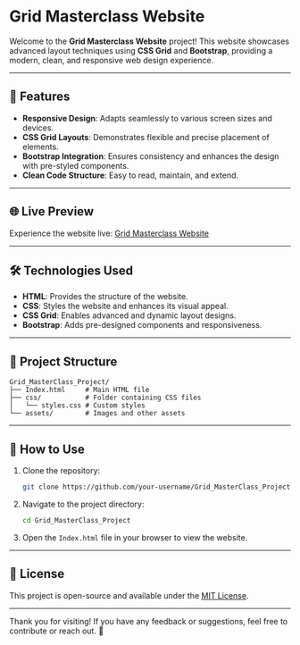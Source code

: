 # Grid Masterclass Website

Welcome to the **Grid Masterclass Website** project! This website showcases advanced layout techniques using **CSS Grid** and **Bootstrap**, providing a modern, clean, and responsive web design experience.

---

## 🌟 Features

- **Responsive Design**: Adapts seamlessly to various screen sizes and devices.
- **CSS Grid Layouts**: Demonstrates flexible and precise placement of elements.
- **Bootstrap Integration**: Ensures consistency and enhances the design with pre-styled components.
- **Clean Code Structure**: Easy to read, maintain, and extend.

---

## 🌐 Live Preview

Experience the website live: [Grid Masterclass Website](https://yousefhatem4.github.io/Grid_MasterClass_Project/Index.html)

---

## 🛠️ Technologies Used

- **HTML**: Provides the structure of the website.
- **CSS**: Styles the website and enhances its visual appeal.
- **CSS Grid**: Enables advanced and dynamic layout designs.
- **Bootstrap**: Adds pre-designed components and responsiveness.

---

## 📂 Project Structure

```
Grid_MasterClass_Project/
├── Index.html     # Main HTML file
├── css/           # Folder containing CSS files
│   └── styles.css # Custom styles
└── assets/        # Images and other assets
```

---

## 🚀 How to Use

1. Clone the repository:
   ```bash
   git clone https://github.com/your-username/Grid_MasterClass_Project.git
   ```

2. Navigate to the project directory:
   ```bash
   cd Grid_MasterClass_Project
   ```

3. Open the `Index.html` file in your browser to view the website.

---

## 📜 License

This project is open-source and available under the [MIT License](LICENSE).

---

Thank you for visiting! If you have any feedback or suggestions, feel free to contribute or reach out. 🙌
